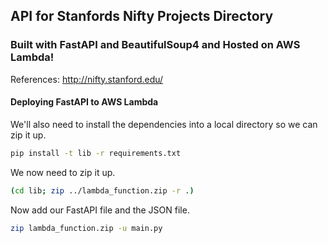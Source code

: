 ## API for Stanfords Nifty Projects Directory

### Built with FastAPI and BeautifulSoup4 and Hosted on AWS Lambda!

References:
http://nifty.stanford.edu/

#### Deploying FastAPI to AWS Lambda
We'll also need to install the dependencies into a local directory so we can zip it up.

```bash
pip install -t lib -r requirements.txt
```

We now need to zip it up.

```bash
(cd lib; zip ../lambda_function.zip -r .)
```

Now add our FastAPI file and the JSON file.

```bash
zip lambda_function.zip -u main.py